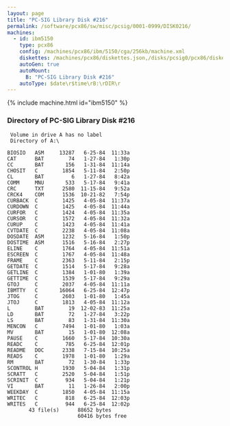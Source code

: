 ```yaml
---
layout: page
title: "PC-SIG Library Disk #216"
permalink: /software/pcx86/sw/misc/pcsig/0001-0999/DISK0216/
machines:
  - id: ibm5150
    type: pcx86
    config: /machines/pcx86/ibm/5150/cga/256kb/machine.xml
    diskettes: /machines/pcx86/diskettes.json,/disks/pcsig0/pcx86/diskettes.json
    autoGen: true
    autoMount:
      B: "PC-SIG Library Disk #216"
    autoType: $date\r$time\rB:\rDIR\r
---
```


{% include machine.html id="ibm5150" %}

### Directory of PC-SIG Library Disk #216

     Volume in drive A has no label
     Directory of A:\

    BIOSIO   ASM     13287   6-25-84  11:33a
    CAT      BAT        74   1-27-84   1:30p
    CC       BAT       156   1-31-84  11:14a
    CHOSIT   C        1854   5-11-84   2:50p
    CL       BAT         6   1-27-84   8:42a
    COMM     MNU       533   5-17-84   9:41a
    CRC      TXT      2580  11-15-84   9:52a
    CRCK4    COM      1536  10-21-82   7:54p
    CURBACK  C        1425   4-05-84  11:37a
    CURDOWN  C        1425   4-05-84  11:44a
    CURFOR   C        1424   4-05-84  11:35a
    CURSOR   C        1572   4-05-84  11:32a
    CURUP    C        1423   4-05-84  11:41a
    CVTDATE  C        2238   4-05-84  11:08a
    DOSDATE  ASM      1232   5-16-84   1:50p
    DOSTIME  ASM      1516   5-16-84   2:27p
    ELINE    C        1764   4-05-84  11:51a
    ESCREEN  C        1767   4-05-84  11:48a
    FRAME    C        2363   5-11-84   2:15p
    GETDATE  C        1514   5-17-84   9:28a
    GETLINE  C        1384   1-01-80   1:39a
    GETTIME  C        1539   5-17-84   9:29a
    GTOJ     C        2037   4-05-84  11:11a
    IBMTTY   C       16064   6-25-84  12:47p
    JTOG     C        2603   1-01-80   1:45a
    JTOJ     C        1813   4-05-84  11:12a
    L        BAT        19  12-02-83  11:25a
    LD       BAT        72   1-27-84   3:22p
    LS       BAT        83   1-31-84  11:30a
    MENCON   C        7494   1-01-80   1:03a
    MV       BAT        15   1-01-80  12:08a
    PAUSE    C        1660   5-17-84  10:30a
    READC    C         785   6-25-84  12:01p
    README   DOC      2338   7-15-84  10:25a
    READS    C        1978   1-01-80   1:29a
    RM       BAT        72   1-30-84   1:33p
    SCONTROL H        1930   5-04-84   1:31p
    SCRATT   C        2520   5-04-84   1:51p
    SCRINIT  C         934   5-04-84   1:21p
    VI       BAT        11   1-26-84   2:00p
    WEEKDAY  C        1850   4-05-84  11:15a
    WRITEC   C         818   6-25-84  12:03p
    WRITES   C         944   6-25-84  12:02p
           43 file(s)      88652 bytes
                           60416 bytes free
